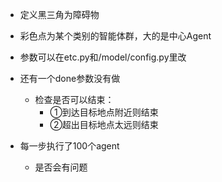 - 定义黑三角为障碍物
- 彩色点为某个类别的智能体群，大的是中心Agent
- 参数可以在etc.py和/model/config.py里改

 
- 还有一个done参数没有做
  - 检查是否可以结束：
    - ①到达目标地点附近则结束
    - ②超出目标地点太远则结束  
- 每一步执行了100个agent
  - 是否会有问题